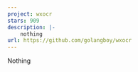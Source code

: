 ```yaml
---
project: wxocr
stars: 909
description: |-
    nothing
url: https://github.com/golangboy/wxocr
---
```


Nothing
